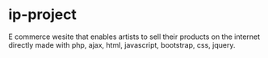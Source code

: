 # ip-project
E commerce wesite that enables artists to sell their products on the internet directly made with php, ajax, html, javascript, bootstrap, css, jquery.

